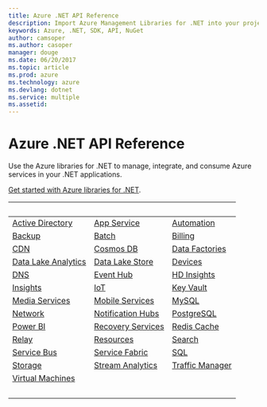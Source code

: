 ```yaml
---
title: Azure .NET API Reference
description: Import Azure Management Libraries for .NET into your project
keywords: Azure, .NET, SDK, API, NuGet
author: camsoper
ms.author: casoper
manager: douge
ms.date: 06/20/2017
ms.topic: article
ms.prod: azure
ms.technology: azure
ms.devlang: dotnet
ms.service: multiple
ms.assetid:
---
```


# Azure .NET API Reference

Use the Azure libraries for .NET to manage, integrate, and consume Azure services in your .NET applications.

[Get started with Azure libraries for .NET](dotnet-sdk-azure-get-started.md).

| &nbsp; | &nbsp; | &nbsp; |
|--------|--------|--------|
| [Active Directory](/dotnet/api/overview/azure/activedirectory) | [App Service](/dotnet/api/overview/azure/appservice) | [Automation](/dotnet/api/overview/azure/automation) |
| [Backup](/dotnet/api/overview/azure/backup) | [Batch](/dotnet/api/overview/azure/batch) | [Billing](/dotnet/api/overview/azure/billing) |
| [CDN](/dotnet/api/overview/azure/cdn) | [Cosmos DB](/dotnet-test-service-pages/cosmosdb) | [Data Factories](/dotnet/api/overview/azure/datafactories) |
| [Data Lake Analytics](/dotnet/api/overview/azure/datalakeanalytics) | [Data Lake Store](/dotnet/api/overview/azure/datalakestore) | [Devices](/dotnet/api/overview/azure/devices) |
| [DNS](/dotnet/api/overview/azure/dns) | [Event Hub](/dotnet/api/overview/azure/eventhub) | [HD Insights](/dotnet/api/overview/azure/hdinsights) |
| [Insights](/dotnet/api/overview/azure/insights) | [IoT](/dotnet/api/overview/azure/iot) | [Key Vault](/dotnet/api/overview/azure/keyvault) |
| [Media Services](/dotnet/api/overview/azure/mediaservices) | [Mobile Services](/dotnet/api/overview/azure/mobileservices) | [MySQL](/dotnet/api/overview/azure/mysql) | 
| [Network](/dotnet/api/overview/azure/network) | [Notification Hubs](/dotnet/api/overview/azure/notificationhubs) | [PostgreSQL](/dotnet/api/overview/azure/postgresql) |
| [Power BI](/dotnet/api/overview/azure/powerbi) | [Recovery Services](/dotnet/api/overview/azure/recoveryservices) | [Redis Cache](/dotnet/api/overview/azure/rediscache) 
| [Relay](/dotnet/api/overview/azure/relay) | [Resources](/dotnet/api/overview/azure/resources) | [Search](/dotnet/api/overview/azure/search) | 
| [Service Bus](/dotnet/api/overview/azure/servicebus) | [Service Fabric](/dotnet/api/overview/azure/servicefabric) | [SQL](/dotnet/api/overview/azure/sql) |
| [Storage](/dotnet/api/overview/azure/storage) | [Stream Analytics](/dotnet/api/overview/azure/streamanalytics) | [Traffic Manager](/dotnet/api/overview/azure/trafficmanager) |
| [Virtual Machines](/dotnet/api/overview/azure/virtualmachines) |||
| &nbsp; | &nbsp; | &nbsp; |
